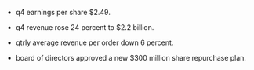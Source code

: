 - q4 earnings per share $2.49.

- q4 revenue rose 24 percent to $2.2 billion.

- qtrly average revenue per order down 6 percent.

- board of directors approved a new $300 million share repurchase plan.
